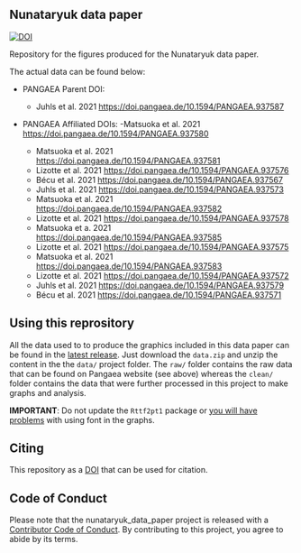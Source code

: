 ## Nunataryuk data paper

[![DOI](https://zenodo.org/badge/433157144.svg)](https://zenodo.org/badge/latestdoi/433157144)

Repository for the figures produced for the Nunataryuk data paper. 

The actual data can be found below:

- PANGAEA Parent DOI: 
  - Juhls et al. 2021 https://doi.pangaea.de/10.1594/PANGAEA.937587

- PANGAEA Affiliated DOIs:
  -Matsuoka et al. 2021 https://doi.pangaea.de/10.1594/PANGAEA.937580
  - Matsuoka et al. 2021 https://doi.pangaea.de/10.1594/PANGAEA.937581
  - Lizotte et al. 2021 https://doi.pangaea.de/10.1594/PANGAEA.937576
  - Bécu et al. 2021 https://doi.pangaea.de/10.1594/PANGAEA.937567
  - Juhls et al. 2021 https://doi.pangaea.de/10.1594/PANGAEA.937573
  - Matsuoka et al. 2021 https://doi.pangaea.de/10.1594/PANGAEA.937582
  - Lizotte et al. 2021 https://doi.pangaea.de/10.1594/PANGAEA.937578
  - Matsuoka et a. 2021 https://doi.pangaea.de/10.1594/PANGAEA.937585
  - Lizotte et al. 2021 https://doi.pangaea.de/10.1594/PANGAEA.937575
  - Matsuoka et al. 2021 https://doi.pangaea.de/10.1594/PANGAEA.937583
  - Lizotte et al. 2021 https://doi.pangaea.de/10.1594/PANGAEA.937572
  - Juhls et al. 2021 https://doi.pangaea.de/10.1594/PANGAEA.937579
  - Bécu et al. 2021 https://doi.pangaea.de/10.1594/PANGAEA.937571

## Using this reprository

All the data used to to produce the graphics included in this data paper can be found in the [latest release](https://github.com/PMassicotte/nunataryuk_data_paper/releases). Just download the `data.zip` and unzip the content in the the `data/` project folder. The `raw/` folder contains the raw data that can be found on Pangaea website (see above) whereas the `clean/` folder contains the data that were further processed in this project to make graphs and analysis. 

**IMPORTANT**: Do not update the `Rttf2pt1` package or [you will have problems](https://github.com/wch/extrafont/issues/88) with using font in the graphs.

## Citing

This repository as a [DOI](https://zenodo.org/account/settings/github/repository/PMassicotte/nunataryuk_data_paper) that can be used for citation. 

## Code of Conduct

Please note that the nunataryuk_data_paper project is released with a [Contributor Code of Conduct](https://contributor-covenant.org/version/2/0/CODE_OF_CONDUCT.html). By contributing to this project, you agree to abide by its terms.
